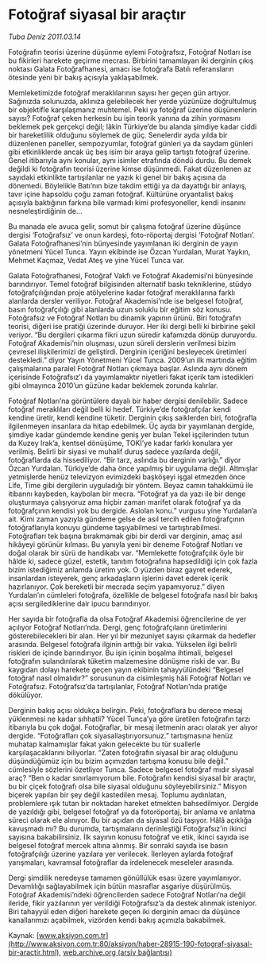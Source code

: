 # Fotoğraf siyasal bir araçtır

*Tuba Deniz 2011.03.14*

<font class="agenda2NewsSpot">
 Fotoğrafın teorisi üzerine düşünme eylemi Fotoğrafsız, Fotoğraf Notları ise bu fikirleri harekete geçirme mecrası. Birbirini tamamlayan iki derginin çıkış noktası Galata Fotoğrafhanesi, amacı ise fotoğrafa Batılı referansların ötesinde yeni bir bakış açısıyla yaklaşabilmek.
</font>
<font class="newsDetail">
 <p>
  <p class="MsoNormal">
   Memleketimizde fotoğraf meraklılarının sayısı her geçen gün artıyor. Sağınızda solunuzda, aklınıza gelebilecek her yerde yüzünüze doğrultulmuş bir objektifle karşılaşmanız muhtemel. Peki ya fotoğraf üzerine düşünenlerin sayısı? Fotoğraf çeken herkesin bu işin teorik yanına da zihin yormasını beklemek pek gerçekçi değil; lâkin Türkiye’de bu alanda şimdiye kadar ciddi bir hareketlilik olduğunu söylemek de güç. Senelerdir ayda yılda bir düzenlenen paneller, sempozyumlar, fotoğraf günleri ya da saydam günleri gibi etkinliklerde ancak üç beş isim bir araya gelip tartıştı fotoğraf üzerine. Genel itibarıyla aynı konular, aynı isimler etrafında döndü durdu. Bu demek değildi ki fotoğrafın teorisi üzerine kimse düşünmedi. Fakat düzenlenen az sayıdaki etkinlikte tartışılanlar ne yazık ki genel bir bakış açısına da dönemedi. Böylelikle Batı’nın bize takdim ettiği ya da dayattığı bir anlayış, tavır içine hapsoldu çoğu zaman fotoğraf. Kültürüne oryantalist bakış açısıyla baktığının farkına bile varmadı kimi profesyoneller, kendi insanını nesneleştirdiğinin de…
  </p>
  <p class="MsoNormal">
   Bu manada ele avuca gelir, somut bir çalışma fotoğraf üzerine düşünce dergisi ‘Fotoğrafsız’ ve onun kardeşi, foto-röportaj dergisi ‘Fotoğraf Notları’. Galata Fotoğrafhanesi’nin bünyesinde yayımlanan iki derginin de yayın yönetmeni Yücel Tunca. Yayın ekibinde ise Özcan Yurdalan, Murat Yaykın, Mehmet Kaçmaz, Vedat Ateş ve yine Yücel Tunca var.
  </p>
  <p class="MsoNormal">
   Galata Fotoğrafhanesi, Fotoğraf Vakfı ve Fotoğraf Akademisi’ni bünyesinde barındırıyor. Temel fotoğraf bilgisinden alternatif baskı tekniklerine, stüdyo fotoğrafçılığından proje atölyelerine kadar fotoğraf meraklılarına farklı alanlarda dersler veriliyor. Fotoğraf Akademisi’nde ise belgesel fotoğraf, basın fotoğrafçılığı gibi alanlarda uzun soluklu bir eğitim söz konusu. Fotoğrafsız ve Fotoğraf Notları bu dinamik yapının ürünü. Biri fotoğrafın teorisi, diğeri ise pratiği üzerinde duruyor. Her iki dergi belli ki birbirine şekil veriyor. “Bu dergileri çıkarma fikri uzun süredir kafamızda dönüp duruyordu. Fotoğraf Akademisi’nin oluşması, uzun süreli derslerin verilmesi bizim çevresel ilişkilerimizi de geliştirdi. Derginin içeriğini besleyecek üretimleri destekledi.” diyor Yayın Yönetmeni Yücel Tunca. 2009’un ilk martında eğitim çalışmalarına paralel Fotoğraf Notları çıkmaya başlar. Aslında aynı dönem içerisinde Fotoğrafsız’ı da yayımlamaktır niyetleri fakat içerik tam istedikleri gibi olmayınca 2010’un güzüne kadar beklemek zorunda kalırlar.
  </p>
  <p class="MsoNormal">
   Fotoğraf Notları’na görüntülere dayalı bir haber dergisi denilebilir. Sadece fotoğraf meraklıları değil belli ki hedef. Türkiye’de fotoğrafçılar kendi kendine üretir, kendi kendine tüketir. Derginin çıkış saiklerden biri, fotoğrafla ilgilenmeyen insanlara da hitap edebilmek. Üç ayda bir yayımlanan dergide, şimdiye kadar gündemde kendine geniş yer bulan Tekel işçilerinden tutun da Kuzey Irak’a, kentsel dönüşüme, TOKİ’ye kadar farklı konulara yer verilmiş. Belirli bir siyasi ve muhalif duruş sadece yazılarda değil, fotoğraflarda da hissediliyor. “Bir tarz, aslında bu derginin varlığı.” diyor Özcan Yurdalan. Türkiye’de daha önce yapılmış bir uygulama değil. Altmışlar yetmişlerde henüz televizyon evimizdeki başköşeyi işgal etmezden önce Life, Time gibi dergilerin uyguladığı bir yöntem. Beyaz camın tahakkümü ile itibarını kaybeden, kaybolan bir mecra. “Fotoğraf ya da yazı ile bir denge oluşturmaya çalışıyoruz ama hiçbir zaman marifet olarak fotoğraf ya da fotoğrafçının kendisi yok bu dergide. Aslolan konu.” vurgusu yine Yurdalan’a ait. Kimi zaman yazıyla gündeme gelse de asıl tercih edilen fotoğrafçının fotoğraflarıyla konuyu gündeme taşıyabilmesi ve tartıştırabilmesi. Fotoğrafları tek başına bırakmamak gibi bir derdi var derginin, amaç asıl hikâyeyi görünür kılması. Bu yanıyla yeni bir deneme Fotoğraf Notları ve doğal olarak bir sürü de handikabı var. “Memlekette fotoğrafçılık öyle bir hâlde ki, sadece güzel, estetik, tanıtım fotoğrafına hapsedildiği için çok fazla bizim istediğimiz anlamda üretim yok. O yüzden biraz gayret ederek, insanlardan isteyerek, genç arkadaşların işlerini davet ederek içerik hazırlanıyor. Çok bereketli bir mecrada seçim yapamıyoruz.” diyen Yurdalan’ın cümleleri fotoğrafa, özellikle de belgesel fotoğrafa nasıl bir bakış açısı sergilediklerine dair ipucu barındırıyor.
  </p>
  <p class="MsoNormal">
   Her sayıda bir fotoğrafla da olsa Fotoğraf Akademisi öğrencilerine de yer açılıyor Fotoğraf Notları’nda. Dergi, genç fotoğrafçıların üretimlerini gösterebilecekleri bir alan. Her yıl bir mezuniyet sayısı çıkarmak da hedefler arasında. Belgesel fotoğrafa ilginin arttığı bir vakıa. Yükselen ilgi belirli riskleri de içinde barındırıyor. Bu işin içinin boşalma ihtimali, belgesel fotoğrafın sulandırılarak tüketim malzemesine dönüşme riski de var. Bu kaygıdan dolayı harekete geçen yayın ekibinin tahayyülündeki “Belgesel fotoğraf nasıl olmalıdır?” sorusunun da cisimleşmiş hâli Fotoğraf Notları ve Fotoğrafsız. Fotoğrafsız’da tartışılanlar, Fotoğraf Notları’nda pratiğe dökülüyor.
  </p>
  <p class="MsoNormal">
   Derginin bakış açısı oldukça belirgin. Peki, fotoğraflara bu derece mesaj yüklenmesi ne kadar sıhhatli? Yücel Tunca’ya göre üretilen fotoğrafın tarzı itibarıyla bu çok doğal. Fotoğraflar, bir mesaj iletmenin aracı olarak yer alıyor dergide. “Fotoğrafları çok siyasallaştırıyorsunuz.” tartışmasına henüz muhatap kalmamışlar fakat yakın gelecekte bu tür suallerle karşılaşacaklarını biliyorlar. “Zaten fotoğrafın siyasal bir araç olduğunu düşündüğümüz için bu bizim açımızdan tartışma konusu bile değil.” cümlesiyle sözlerini özetliyor Tunca. Sadece belgesel fotoğraf mıdır siyasal araç? “Ben o kadar sınırlamıyorum bile. Fotoğrafın kendisi siyasal bir araçtır, bu bir çiçek fotoğrafı olsa bile siyasal olduğunu söyleyebilirsiniz.” Misyon biçerek yapılan bir şey değil kastedilen mesaj. Toplumu aydınlatan, problemlere ışık tutan bir noktadan hareket etmekten bahsedilmiyor. Dergide de yazıldığı gibi, belgesel fotoğraf ya da fotoröportaj, bir anlama ve anlatma süreci olarak ele alınıyor. Bu bir açıdan da siyasal özü taşıyor. Hâlâ açıklığa kavuşmadı mı? Bu durumda, tartışmaların derinleştiği Fotoğrafsız’ın ikinci sayısına bakabilirsiniz. İlk sayının konusu fotoğraf ve etik, ikinci sayıda ise belgesel fotoğraf mercek altına alınmış. Bir sonraki sayıda ise basın fotoğrafçılığı üzerine yazılara yer verilecek. İlerleyen aylarda fotoğraf yarışmaları, kavramsal fotoğraflar da irdelenecek meseleler arasında.
  </p>
  <p class="MsoNormal">
   Dergi şimdilik neredeyse tamamen gönüllülük esası üzere yayımlanıyor. Devamlılığı sağlayabilmek için bütün masraflar asgariye düşürülmüş. Fotoğraf Akademisi’ndeki öğrencilerden sadece Fotoğraf Notları’na değil ileride, fikir yazılarının yer verildiği Fotoğrafsız’a da destek alınmak isteniyor. Biri tahayyül eden diğeri harekete geçen iki derginin amacı da düşünce kanallarımızı açabilmek, vizörden kendi bakış açımızla bakabilmek.
  </p>
 </p>
</font>

Kaynak: [www.aksiyon.com.tr](http://www.aksiyon.com.tr:80/aksiyon/haber-28915-190-fotograf-siyasal-bir-aractir.html), [web.archive.org (arşiv bağlantısı)](http://web.archive.org/web/20110417152742/http://www.aksiyon.com.tr:80/aksiyon/haber-28915-190-fotograf-siyasal-bir-aractir.html)
